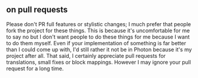 ## on pull requests

Please don't PR full features or stylistic changes; I much prefer that people fork the project for 
these things.
This is because it's uncomfortable for me to say no but I don't want people to do these things for 
me because I want to do them myself.
Even if your implementation of something is far better than I could come up with, I'd still rather 
it not be in Photon because it's my project after all.
That said, I certainly appreciate pull requests for translations, small fixes or block mappings.
However I may ignore your pull request for a long time.
